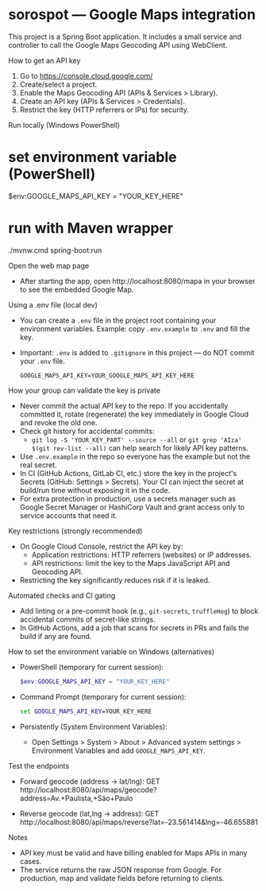 # sorospot — Google Maps integration

This project is a Spring Boot application. It includes a small service and controller to call the Google Maps Geocoding API using WebClient.

How to get an API key

1. Go to https://console.cloud.google.com/
2. Create/select a project.
3. Enable the Maps Geocoding API (APIs & Services > Library).
4. Create an API key (APIs & Services > Credentials).
5. Restrict the key (HTTP referrers or IPs) for security.

Run locally (Windows PowerShell)

# set environment variable (PowerShell)

$env:GOOGLE_MAPS_API_KEY = "YOUR_KEY_HERE"

# run with Maven wrapper

./mvnw.cmd spring-boot:run

Open the web map page

- After starting the app, open http://localhost:8080/mapa in your browser to see the embedded Google Map.

Using a .env file (local dev)

- You can create a `.env` file in the project root containing your environment variables. Example: copy `.env.example` to `.env` and fill the key.
- Important: `.env` is added to `.gitignore` in this project — do NOT commit your `.env` file.

  ```text
  GOOGLE_MAPS_API_KEY=YOUR_GOOGLE_MAPS_API_KEY_HERE
  ```

How your group can validate the key is private

- Never commit the actual API key to the repo. If you accidentally committed it, rotate (regenerate) the key immediately in Google Cloud and revoke the old one.
- Check git history for accidental commits:
  - `git log -S 'YOUR_KEY_PART' --source --all` or `git grep 'AIza' $(git rev-list --all)` can help search for likely API key patterns.
- Use `.env.example` in the repo so everyone has the example but not the real secret.
- In CI (GitHub Actions, GitLab CI, etc.) store the key in the project's Secrets (GitHub: Settings > Secrets). Your CI can inject the secret at build/run time without exposing it in the code.
- For extra protection in production, use a secrets manager such as Google Secret Manager or HashiCorp Vault and grant access only to service accounts that need it.

Key restrictions (strongly recommended)

- On Google Cloud Console, restrict the API key by:
  - Application restrictions: HTTP referrers (websites) or IP addresses.
  - API restrictions: limit the key to the Maps JavaScript API and Geocoding API.
- Restricting the key significantly reduces risk if it is leaked.

Automated checks and CI gating

- Add linting or a pre-commit hook (e.g., `git-secrets`, `truffleHog`) to block accidental commits of secret-like strings.
- In GitHub Actions, add a job that scans for secrets in PRs and fails the build if any are found.

How to set the environment variable on Windows (alternatives)

- PowerShell (temporary for current session):

  ```powershell
  $env:GOOGLE_MAPS_API_KEY = "YOUR_KEY_HERE"
  ```

- Command Prompt (temporary for current session):

  ```cmd
  set GOOGLE_MAPS_API_KEY=YOUR_KEY_HERE
  ```

- Persistently (System Environment Variables):
  - Open Settings > System > About > Advanced system settings > Environment Variables and add `GOOGLE_MAPS_API_KEY`.

Test the endpoints

- Forward geocode (address -> lat/lng):
  GET http://localhost:8080/api/maps/geocode?address=Av.+Paulista,+São+Paulo

- Reverse geocode (lat,lng -> address):
  GET http://localhost:8080/api/maps/reverse?lat=-23.561414&lng=-46.655881

Notes

- API key must be valid and have billing enabled for Maps APIs in many cases.
- The service returns the raw JSON response from Google. For production, map and validate fields before returning to clients.
